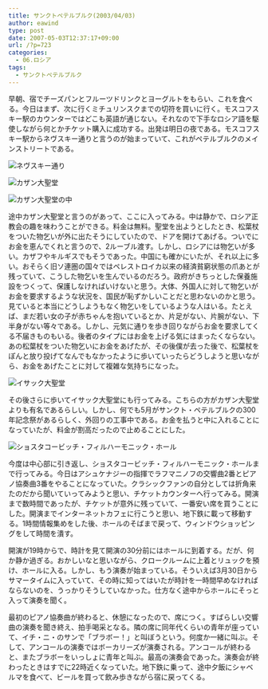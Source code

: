 ```yaml
---
title: サンクトペテルブルク(2003/04/03)
author: eawind
type: post
date: 2007-05-03T12:37:17+09:00
url: /?p=723
categories:
  - 06.ロシア
tags:
  - サンクトペテルブルク
---
```

早朝、宿でチーズパンとフルーツドリンクとヨーグルトをもらい、これを食べる。今日はまず、次に行くミチュリンスクまでの切符を買いに行く。モスコフスキー駅のカウンターではどこも英語が通じない。それなので下手なロシア語を駆使しながら何とかチケット購入に成功する。出発は明日の夜である。モスコフスキー駅からネヴスキー通りと言うのが始まっていて、これがペテルブルクのメインストリートである。

![ネヴスキー通り](/img/wp/2007/05/200304031557221.jpg)

![カザン大聖堂](/img/wp/2007/05/200304031638301.jpg)

![カザン大聖堂の中](/img/wp/2007/05/200304031648421.jpg)

途中カザン大聖堂と言うのがあって、ここに入ってみる。中は静かで、ロシア正教会の趣を味わうことができる。料金は無料。聖堂を出ようとしたとき、松葉杖をついた物乞いが外に出たそうにしていたので、ドアを開けてあげる。ついでにお金を恵んでくれと言うので、2ルーブル渡す。しかし、ロシアには物乞いが多い。カザフやキルギスでもそうであった。中国にも確かにいたが、それ以上に多い。おそらく旧ソ連圏の国々ではペレストロイカ以来の経済貧窮状態の爪あとが残っていて、こうした物乞いを生んでいるのだろう。政府がきちっとした保養施設をつくって、保護しなければいけないと思う。大体、外国人に対して物乞いがお金を要求するような状況を、国民が恥ずかしいことだと思わないのかと思う。見ていると本当にどうしようもなく物乞いをしているような人はいる。たとえば、まだ若い女の子が赤ちゃんを抱いているとか、片足がない、片腕がない、下半身がない等々である。しかし、元気に通りを歩き回りながらお金を要求してくる不届きものもいる。後者のタイプにはお金を上げる気にはまったくならない。あの松葉杖をついた物乞いにお金をあげたが、その後僕が去った後で、松葉杖をぽんと放り投げてなんでもなかったように歩いていったらどうしようと思いながら、お金をあげたことに対して複雑な気持ちになった。

![イサック大聖堂](/img/wp/2007/05/200304031719541.jpg)

その後さらに歩いてイサック大聖堂にも行ってみる。こちらの方がカザン大聖堂よりも有名であるらしい。しかし、何でも5月がサンクト・ペテルブルクの300年記念祭があるらしく、外回りの工事中である。お金を払うと中に入れることになっていたが、料金が割高だったので止めることにした。

![ショスタコービッチ・フィルハーモニック・ホール](/img/wp/2007/05/200304031829281.jpg)

今度は中心部に引き返し、ショスタコービッチ・フィルハーモニック・ホールまで行ってみる。今日はアシュケナジーの指揮でラフマニノフの交響曲2番とピアノ協奏曲3番をやることになっていた。クラシックファンの自分としては折角来たのだから聞いていってみようと思い、チケットカウンターへ行ってみる。開演まで数時間であったが、チケットが意外に残っていて、一番安い席を買うことにした。開演までインターネットカフェに行こうと思い、地下鉄に載って移動する。1時間情報集めをした後、ホールのそばまで戻って、ウィンドウショッピングをして時間を潰す。

開演が19時からで、時計を見て開演の30分前にはホールに到着する。だが、何か静か過ぎる。おかしいなと思いながら、クロークルームに上着とリュックを預け、ホールに入る。しかし、もう演奏が始まっている。そういえば3月30日からサマータイムに入っていて、その時に知ってはいたが時計を一時間早めなければならないのを、うっかりそうしていなかった。仕方なく途中からホールにそっと入って演奏を聞く。

最初のピアノ協奏曲が終わると、休憩になったので、席につく。すばらしい交響曲の演奏を聞き終え、拍手喝采となる。隣の席に同年代くらいの青年が座っていて、イチ・ニ・のサンで「ブラボー！」と叫ぼうという。何度か一緒に叫ぶ。そして、アンコールの演奏ではボーカリーズが演奏される。アンコールが終わると、またブラボーをいっしょに青年と叫ぶ。最高の演奏会であった。演奏会が終わったときはすでに22時近くなっていた。地下鉄に乗って、途中夕飯にシャベルマを食べて、ビールを買って飲み歩きながら宿に戻ってくる。
